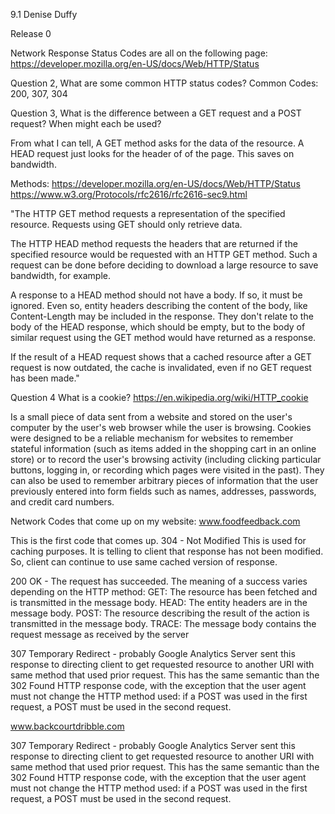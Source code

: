 9.1 Denise Duffy

Release 0

Network Response Status Codes are all on the following page: 
https://developer.mozilla.org/en-US/docs/Web/HTTP/Status

Question 2, What are some common HTTP status codes?
Common Codes: 200, 307, 304


Question 3, What is the difference between a GET request and a POST request? When might each be used?

From what I can tell, A GET method asks for the data of the resource. A HEAD request just looks for the header of of the page. This saves on bandwidth. 

Methods: 
https://developer.mozilla.org/en-US/docs/Web/HTTP/Status
https://www.w3.org/Protocols/rfc2616/rfc2616-sec9.html

"The HTTP GET method requests a representation of the specified resource. Requests using GET should only retrieve data.

The HTTP HEAD method requests the headers that are returned if the specified resource would be requested with an HTTP GET method. Such a request can be done before deciding to download a large resource to save bandwidth, for example.

A response to a HEAD method should not have a body. If so, it must be ignored. Even so, entity headers describing the content of the body, like Content-Length may be included in the response. They don't relate to the body of the HEAD response, which should be empty, but to the body of similar request using the GET method would have returned as a response.

If the result of a HEAD request shows that a cached resource after a GET request is now outdated, the cache is invalidated, even if no GET request has been made."


Question 4 What is a cookie?
https://en.wikipedia.org/wiki/HTTP_cookie

Is a small piece of data sent from a website and stored on the user's computer by the user's web browser while the user is browsing. Cookies were designed to be a reliable mechanism for websites to remember stateful information (such as items added in the shopping cart in an online store) or to record the user's browsing activity (including clicking particular buttons, logging in, or recording which pages were visited in the past). They can also be used to remember arbitrary pieces of information that the user previously entered into form fields such as names, addresses, passwords, and credit card numbers.

Network Codes that come up on my website:
www.foodfeedback.com

This is the first code that comes up. 
304 - Not Modified
This is used for caching purposes. It is telling to client that response has not been modified. So, client can continue to use same cached version of response.

200 OK - The request has succeeded. The meaning of a success varies depending on the HTTP method:
GET: The resource has been fetched and is transmitted in the message body.
HEAD: The entity headers are in the message body.
POST: The resource describing the result of the action is transmitted in the message body.
TRACE: The message body contains the request message as received by the server

307 Temporary Redirect - probably Google Analytics
Server sent this response to directing client to get requested resource to another URI with same method that used prior request. This has the same semantic than the 302 Found HTTP response code, with the exception that the user agent must not change the HTTP method used: if a POST was used in the first request, a POST must be used in the second request.

www.backcourtdribble.com

307 Temporary Redirect - probably Google Analytics
Server sent this response to directing client to get requested resource to another URI with same method that used prior request. This has the same semantic than the 302 Found HTTP response code, with the exception that the user agent must not change the HTTP method used: if a POST was used in the first request, a POST must be used in the second request.





